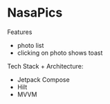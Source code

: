 # NasaPics

Features
- photo list
- clicking on photo shows toast

Tech Stack + Architecture:
- Jetpack Compose
- Hilt
- MVVM
